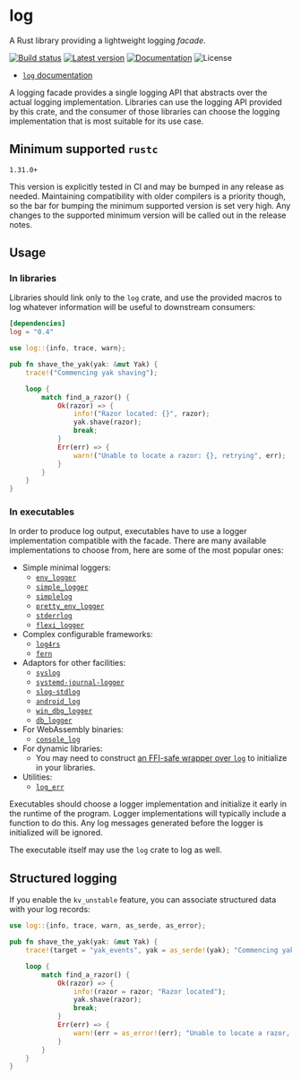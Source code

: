 log
===

A Rust library providing a lightweight logging *facade*.

[![Build status](https://img.shields.io/github/workflow/status/rust-lang/log/CI/master)](https://github.com/rust-lang/log/actions)
[![Latest version](https://img.shields.io/crates/v/log.svg)](https://crates.io/crates/log)
[![Documentation](https://docs.rs/log/badge.svg)](https://docs.rs/log)
![License](https://img.shields.io/crates/l/log.svg)

* [`log` documentation](https://docs.rs/log)

A logging facade provides a single logging API that abstracts over the actual
logging implementation. Libraries can use the logging API provided by this
crate, and the consumer of those libraries can choose the logging
implementation that is most suitable for its use case.


## Minimum supported `rustc`

`1.31.0+`

This version is explicitly tested in CI and may be bumped in any release as needed. Maintaining compatibility with older compilers is a priority though, so the bar for bumping the minimum supported version is set very high. Any changes to the supported minimum version will be called out in the release notes.

## Usage

### In libraries

Libraries should link only to the `log` crate, and use the provided macros to
log whatever information will be useful to downstream consumers:

```toml
[dependencies]
log = "0.4"
```

```rust
use log::{info, trace, warn};

pub fn shave_the_yak(yak: &mut Yak) {
    trace!("Commencing yak shaving");

    loop {
        match find_a_razor() {
            Ok(razor) => {
                info!("Razor located: {}", razor);
                yak.shave(razor);
                break;
            }
            Err(err) => {
                warn!("Unable to locate a razor: {}, retrying", err);
            }
        }
    }
}
```

### In executables

In order to produce log output, executables have to use a logger implementation compatible with the facade.
There are many available implementations to choose from, here are some of the most popular ones:

* Simple minimal loggers:
    * [`env_logger`](https://docs.rs/env_logger/*/env_logger/)
    * [`simple_logger`](https://docs.rs/simple_logger/*/simple_logger/)
    * [`simplelog`](https://docs.rs/simplelog/*/simplelog/)
    * [`pretty_env_logger`](https://docs.rs/pretty_env_logger/*/pretty_env_logger/)
    * [`stderrlog`](https://docs.rs/stderrlog/*/stderrlog/)
    * [`flexi_logger`](https://docs.rs/flexi_logger/*/flexi_logger/)
* Complex configurable frameworks:
    * [`log4rs`](https://docs.rs/log4rs/*/log4rs/)
    * [`fern`](https://docs.rs/fern/*/fern/)
* Adaptors for other facilities:
    * [`syslog`](https://docs.rs/syslog/*/syslog/)
    * [`systemd-journal-logger`](https://docs.rs/systemd-journal-logger/*/systemd_journal_logger/)
    * [`slog-stdlog`](https://docs.rs/slog-stdlog/*/slog_stdlog/)
    * [`android_log`](https://docs.rs/android_log/*/android_log/)
    * [`win_dbg_logger`](https://docs.rs/win_dbg_logger/*/win_dbg_logger/)
    * [`db_logger`](https://docs.rs/db_logger/*/db_logger/)
* For WebAssembly binaries:
    * [`console_log`](https://docs.rs/console_log/*/console_log/)
* For dynamic libraries:
    * You may need to construct [an FFI-safe wrapper over `log`](https://github.com/rust-lang/log/issues/421) to initialize in your libraries. 
* Utilities:
    * [`log_err`](https://docs.rs/log_err/*/log_err/)

Executables should choose a logger implementation and initialize it early in the
runtime of the program. Logger implementations will typically include a
function to do this. Any log messages generated before the logger is
initialized will be ignored.

The executable itself may use the `log` crate to log as well.

## Structured logging

If you enable the `kv_unstable` feature, you can associate structured data with your log records:

```rust
use log::{info, trace, warn, as_serde, as_error};

pub fn shave_the_yak(yak: &mut Yak) {
    trace!(target = "yak_events", yak = as_serde!(yak); "Commencing yak shaving");

    loop {
        match find_a_razor() {
            Ok(razor) => {
                info!(razor = razor; "Razor located");
                yak.shave(razor);
                break;
            }
            Err(err) => {
                warn!(err = as_error!(err); "Unable to locate a razor, retrying");
            }
        }
    }
}
```
